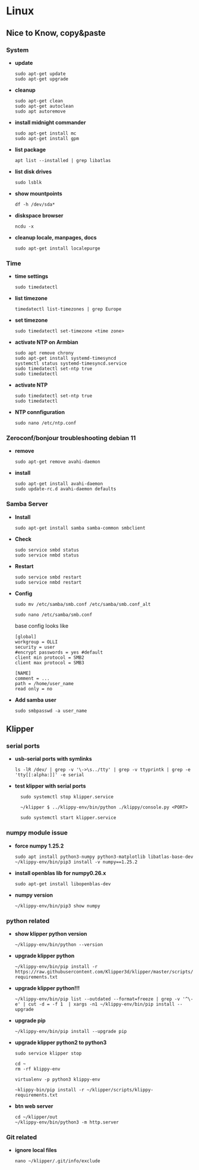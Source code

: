 # Linux 
## Nice to Know, copy&paste

### System
- __update__
  ```
  sudo apt-get update
  sudo apt-get upgrade
  ```
- __cleanup__
  ```
  sudo apt-get clean
  sudo apt-get autoclean
  sudo apt autoremove
  ```
- __install midnight commander__
  ```
  sudo apt-get install mc 
  sudo apt-get install gpm 
  ```
- __list package__
  ```
  apt list --installed | grep libatlas
  ```
- __list disk drives__
  ```
  sudo lsblk
  ```
- __show mountpoints__
  ```
  df -h /dev/sda*
  ```
- __diskspace browser__
  ```
  ncdu -x
  ```
- __cleanup locale, manpages, docs__
  ```
  sudo apt-get install localepurge
  ```
### Time
- __time settings__
  ```
  sudo timedatectl
  ```
- __list timezone__
  ```
  timedatectl list-timezones | grep Europe
  ```
- __set timezone__
  ```
  sudo timedatectl set-timezone <time zone>
  ```
- __activate NTP on Armbian__
  ```
  sudo apt remove chrony
  sudo apt-get install systemd-timesyncd
  systemctl status systemd-timesyncd.service
  sudo timedatectl set-ntp true
  sudo timedatectl
  ```
- __activate NTP__
  ```
  sudo timedatectl set-ntp true
  sudo timedatectl
  ```
- __NTP connfiguration__
  ```
  sudo nano /etc/ntp.conf
  ```
### Zeroconf/bonjour troubleshooting debian 11
- __remove__
  ```
  sudo apt-get remove avahi-daemon
  ```
- __install__
  ```
  sudo apt-get install avahi-daemon
  sudo update-rc.d avahi-daemon defaults
  ```
### Samba Server
- __Install__
  ```
  sudo apt-get install samba samba-common smbclient
  ```
- __Check__
  ```
  sudo service smbd status
  sudo service nmbd status
  ```
- __Restart__
  ```
  sudo service smbd restart
  sudo service nmbd restart
  ```
- __Config__
  ```
  sudo mv /etc/samba/smb.conf /etc/samba/smb.conf_alt
  ```
  ```
  sudo nano /etc/samba/smb.conf
  ```
  base config looks like
  ```
  [global]
  workgroup = OLLI
  security = user
  #encrypt passwords = yes #default
  client min protocol = SMB2
  client max protocol = SMB3

  [NAME]
  comment = ...
  path = /home/user_name
  read only = no
  ```
- __Add samba user__
  ```
  sudo smbpasswd -a user_name
  ```
## Klipper 
### serial ports
- __usb-serial ports with symlinks__
  ```
  ls -lR /dev/ | grep -v '\->\s../tty' | grep -v ttyprintk | grep -e 'tty[[:alpha:]]' -e serial
  ```
- __test klipper with serial ports__
  ```
    sudo systemctl stop klipper.service
  ```
  ```
    ~/klipper $ ../klippy-env/bin/python ./klippy/console.py <PORT>
  ```
  ```
    sudo systemctl start klipper.service
  ```

### numpy module issue
- __force numpy 1.25.2__
  ```
  sudo apt install python3-numpy python3-matplotlib libatlas-base-dev
  ~/klippy-env/bin/pip3 install -v numpy==1.25.2 
  ```
- __install openblas lib for numpy0.26.x__
  ```
  sudo apt-get install libopenblas-dev
  ```
- __numpy version__
  ```
  ~/klippy-env/bin/pip3 show numpy
  ```

### python related
- __show klipper python version__
  ```
  ~/klippy-env/bin/python --version
  ```
- __upgrade klipper python__
  ```
  ~/klippy-env/bin/pip install -r https://raw.githubusercontent.com/Klipper3d/klipper/master/scripts/klippy-requirements.txt
  ```
- __upgrade klipper python!!!__
  ```
  ~/klippy-env/bin/pip list --outdated --format=freeze | grep -v '^\-e' | cut -d = -f 1  | xargs -n1 ~/klippy-env/bin/pip install --upgrade
  ```
- __upgrade pip__
  ```
  ~/klippy-env/bin/pip install --upgrade pip
  ```
- __upgrade klipper python2 to python3__
  ```
  sudo service klipper stop

  cd ~
  rm -rf klippy-env
  
  virtualenv -p python3 klippy-env

  ~klippy-bin/pip install -r ~/klipper/scripts/klippy-requirements.txt
  ```
- __btn web server__
  ```
  cd ~/klipper/out
  ~/klippy-env/bin/python3 -m http.server
  ```

### Git related
- __ignore local files__
  ```
  nano ~/klipper/.git/info/exclude
  ```


